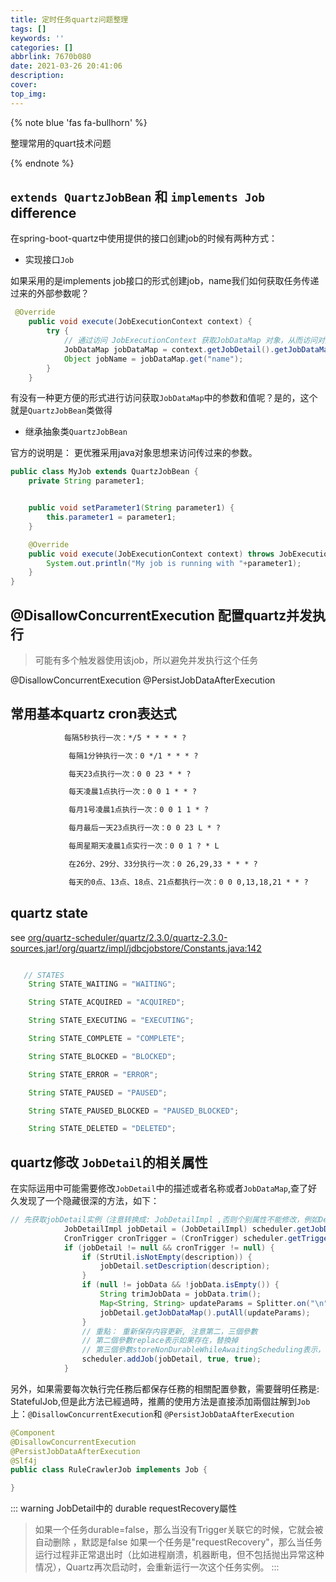```yaml
---
title: 定时任务quartz问题整理
tags: []
keywords: ''
categories: []
abbrlink: 7670b080
date: 2021-03-26 20:41:06
description:
cover:
top_img:
---
```


{% note blue 'fas fa-bullhorn' %}

整理常用的quart技术问题

{% endnote %}


## `extends QuartzJobBean` 和 `implements Job `  difference

在spring-boot-quartz中使用提供的接口创建job的时候有两种方式：

- 实现接口`Job` 

如果采用的是implements job接口的形式创建job，name我们如何获取任务传递过来的外部参数呢？

```java
 @Override
    public void execute(JobExecutionContext context) {
        try {
            // 通过访问 JobExecutionContext 获取JobDataMap 对象，从而访问对应的参数
            JobDataMap jobDataMap = context.getJobDetail().getJobDataMap();
            Object jobName = jobDataMap.get("name");
        }
    }

```
有没有一种更方便的形式进行访问获取`JobDataMap`中的参数和值呢？是的，这个就是`QuartzJobBean`类做得

- 继承抽象类`QuartzJobBean`

官方的说明是： 更优雅采用java对象思想来访问传过来的参数。

```java
public class MyJob extends QuartzJobBean {
    private String parameter1;


    public void setParameter1(String parameter1) {
        this.parameter1 = parameter1;
    }

    @Override
    public void execute(JobExecutionContext context) throws JobExecutionException {
        System.out.println("My job is running with "+parameter1);
    }
}
```

## @DisallowConcurrentExecution 配置quartz并发执行

> 可能有多个触发器使用该job，所以避免并发执行这个任务

@DisallowConcurrentExecution
@PersistJobDataAfterExecution



## 常用基本quartz cron表达式

```xml
            每隔5秒执行一次：*/5 * * * * ?

             每隔1分钟执行一次：0 */1 * * * ?

             每天23点执行一次：0 0 23 * * ?

             每天凌晨1点执行一次：0 0 1 * * ?

             每月1号凌晨1点执行一次：0 0 1 1 * ?

             每月最后一天23点执行一次：0 0 23 L * ?

             每周星期天凌晨1点实行一次：0 0 1 ? * L

             在26分、29分、33分执行一次：0 26,29,33 * * * ?

             每天的0点、13点、18点、21点都执行一次：0 0 0,13,18,21 * * ?

```

## quartz state

see [org/quartz-scheduler/quartz/2.3.0/quartz-2.3.0-sources.jar!/org/quartz/impl/jdbcjobstore/Constants.java:142](/org/quartz-scheduler/quartz/2.3.0/quartz-2.3.0-sources.jar!/org/quartz/impl/jdbcjobstore/Constants.java:142)

```java

   // STATES
    String STATE_WAITING = "WAITING";

    String STATE_ACQUIRED = "ACQUIRED";

    String STATE_EXECUTING = "EXECUTING";

    String STATE_COMPLETE = "COMPLETE";

    String STATE_BLOCKED = "BLOCKED";

    String STATE_ERROR = "ERROR";

    String STATE_PAUSED = "PAUSED";

    String STATE_PAUSED_BLOCKED = "PAUSED_BLOCKED";

    String STATE_DELETED = "DELETED";

```


## quartz修改 `JobDetail`的相关属性

在实际运用中可能需要修改`JobDetail`中的描述或者名称或者`JobDataMap`,查了好久发现了一个隐藏很深的方法，如下：

```java
// 先获取jobDetail实例（注意转换成: JobDetailImpl ,否则个别属性不能修改，例如Description)
            JobDetailImpl jobDetail = (JobDetailImpl) scheduler.getJobDetail(jobKey);
            CronTrigger cronTrigger = (CronTrigger) scheduler.getTrigger(triggerKey);
            if (jobDetail != null && cronTrigger != null) {
                if (StrUtil.isNotEmpty(description)) {
                    jobDetail.setDescription(description);
                }
                if (null != jobData && !jobData.isEmpty()) {
                    String trimJobData = jobData.trim();
                    Map<String, String> updateParams = Splitter.on("\n").withKeyValueSeparator("=").split(trimJobData);
                    jobDetail.getJobDataMap().putAll(updateParams);
                }
                // 重點： 重新保存内容更新, 注意第二，三個參數
                // 第二個參數replace表示如果存在，替換掉
                // 第三個參數storeNonDurableWhileAwaitingScheduling表示，參見下方說明,所以此處需要設置被true
                scheduler.addJob(jobDetail, true, true);
            }

```

另外，如果需要每次執行完任務后都保存任務的相關配置參數，需要聲明任務是: StatefulJob,但是此方法已經過時，推薦的使用方法是直接添加兩個註解到`Job`上：`@DisallowConcurrentExecution`和
`@PersistJobDataAfterExecution`

``` java
@Component
@DisallowConcurrentExecution
@PersistJobDataAfterExecution
@Slf4j
public class RuleCrawlerJob implements Job {

}
```

::: warning  JobDetail中的 durable requestRecovery屬性

>  如果一个任务durable=false，那么当没有Trigger关联它的时候，它就会被自动删除 ，默認是false
>  如果一个任务是"requestRecovery"，那么当任务运行过程非正常退出时（比如进程崩溃，机器断电，但不包括抛出异常这种情况），Quartz再次启动时，会重新运行一次这个任务实例。
:::